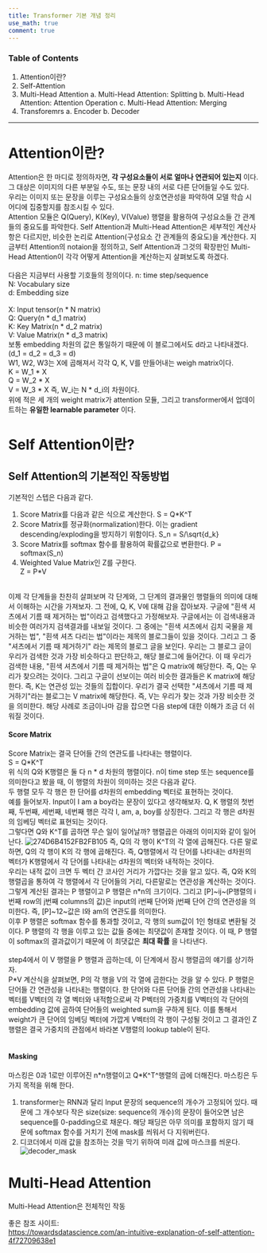 ```yaml
---
title: Transformer 기본 개념 정리
use_math: true
comment: true
---
```


### Table of Contents
1. Attention이란?
2. Self-Attention
3. Multi-Head Attention
  a. Multi-Head Attention: Splitting
  b. Multi-Head Attention: Attention Operation
  c. Multi-Head Attention: Merging
4. Transforemrs
  a. Encoder
  b. Decoder

* * *

# Attention이란?
Attention은 한 마디로 정의하자면, __각 구성요소들이 서로 얼마나 연관되어 있는지__ 이다. 그 대상은 이미지의 다른 부분일 수도, 또는 문장 내의 서로 다른 단어들일 수도 있다.   
우리는 이미지 또는 문장을 이루는 구성요소들의 상호연관성을 파악하여 모델 학습 시 어디에 집중할지를 참조시킬 수 있다.   
Attention 모듈은 Q(Query), K(Key), V(Value) 행렬을 활용하여 구성요소들 간 관계들의 중요도를 파악한다. Self Attention과 Multi-Head Attention은 세부적인 계산사항은 다르지만, 비슷한 논리로 Attention(구성요소 간 관계들의 중요도)을 계산한다.
지금부터 Attention의 notaion을 정의하고, Self Attention과 그것의 확장판인 Multi-Head Attention이 각각 어떻게 Attention을 계산하는지 살펴보도록 하겠다.   
<br>
다음은 지금부터 사용할 기호들의 정의이다.
n: time step/sequence   
N: Vocabulary size   
d: Embedding size   
<br>
X: Input tensor(n \* N matrix)   
Q: Query(n \* d_1 matrix)   
K: Key Matrix(n \* d_2 matrix)   
V: Value Matrix(n \* d_3 matrix)   
보통 embedding 차원의 값은 통일하기 때문에 이 블로그에서도 d라고 나타내겠다. (d_1 = d_2 = d_3 = d)
<br>
W1, W2, W3는 X에 곱해져서 각각 Q, K, V를 만들어내는 weigh matrix이다.    
K = W_1 \* X   
Q = W_2 \* X   
V = W_3 \* X
즉, W_i는 N \* d_i의 차원이다.   
위에 적은 세 개의 weight matrix가 attention 모듈, 그리고 transformer에서 업데이트하는 **유일한 learnable parameter** 이다.


# Self Attention이란?
## Self Attention의 기본적인 작동방법
기본적인 스텝은 다음과 같다.   
1. Score Matrix를 다음과 같은 식으로 계산한다.
  S = Q\*K^T
2. Score Matrix를 정규화(normalization)한다. 이는 gradient descending/exploding을 방지하기 위함이다.
  S_n = S/\sqrt{d_k}
3. Score Matrix를 softmax 함수를 활용하여 확률값으로 변환한다.
  P = softmax(S_n)
4. Weighted Value Matrix인 Z를 구한다.   
  Z = P\*V   
<br>
이제 각 단계들을 찬찬히 살펴보며 각 단계와, 그 단계의 결과물인 행렬들의 의미에 대해서 이해하는 시간을 가져보자.   
그 전에, Q, K, V에 대해 감을 잡아보자.   
구글에 "흰색 셔츠에서 기름 때 제거하는 법"이라고 검색했다고 가정해보자. 구글에서는 이 검색내용과 비슷한 여러가지 검색결과를 내보일 것이다. 그 중에는 "흰색 셔츠에서 김치 국물을 제거하는 법", "흰색 셔츠 다리는 법"이라는 제목의 블로그들이 있을 것이다.
그리고 그 중 "셔츠에서 기름 때 제거하기" 라는 제목의 블로그 글을 보인다. 우리는 그 블로그 글이 우리가 검색한 것과 가장 비슷하다고 판단하고, 해당 블로그에 들어간다.   
이 때 우리가 검색한 내용, "흰색 셔츠에서 기름 때 제거하는 법"은 Q matrix에 해당한다. 즉, Q는 우리가 찾으려는 것이다.   
그리고 구글이 선보이는 여러 비슷한 결과들은 K matrix에 해당한다. 즉, K는 연관성 있는 것들의 집합이다.    
우리가 결국 선택한 "셔츠에서 기름 때 제거하기"라는 블로그는 V matrix에 해당한다. 즉, V는 우리가 찾는 것과 가장 비슷한 것을 의미한다.   
해당 사례로 조금이나마 감을 잡으면 다음 step에 대한 이해가 조금 더 쉬워질 것이다.

#### Score Matrix
Score Matrix는 결국 단어들 간의 연관도를 나타내는 행렬이다.   
S = Q\*K^T   
위 식의 Q와 K행렬은 둘 다 n * d 차원의 행렬이다. n이 time step 또는 sequence를 의미한다고 봤을 때, 이 행렬의 차원이 의미하는 것은 다음과 같다.   
두 행렬 모두 각 행은 한 단어를 d차원의 embedding 벡터로 표현하는 것이다.   
예를 들어보자. Input이 I am a boy라는 문장이 있다고 생각해보자. Q, K 행렬의 첫번째, 두번째, 세번째, 네번째 행은 각각 I, am, a, boy를 상징한다. 그리고 각 행은 d차원의 임베딩 벡터로 표현되는 것이다.     
그렇다면 Q와 K^T를 곱하면 무슨 일이 일어날까? 행렬곱은 아래의 이미지와 같이 일어난다.
![274D6B4152FB2FB105](https://user-images.githubusercontent.com/87808237/188271389-e0011dd9-f566-4ee9-a10f-48067dafc2db.png)
즉, Q의 각 행이 K^T의 각 열에 곱해진다. 다른 말로 하면, Q의 각 행이 K의 각 행에 곱해진다. 즉, Q행렬에서 각 단어를 나타내는 d차원의 벡터가 K행렬에서 각 단어를 나타내는 d차원의 벡터와 내적하는 것이다.   
우리는 내적 값이 크면 두 벡터 간 코사인 거리가 가깝다는 것을 알고 있다. 즉, Q와 K의 행렬곱을 통하여 각 행렬에서 각 단어들의 거리, 다른말로는 연관성을 계산하는 것이다.    
그렇게 계산된 결과는 P 행렬이고 P 행렬은 n\*n의 크기이다. 그리고 [P]~ij~(P행렬의 i번째 row의 j번째 columns의 값)은 input의 i번째 단어와 j번째 단어 간의 연관성을 의미한다.
즉, [P]~12~값은 I와 am의 연관도를 의미한다.
<br>
이후 P 행렬은 softmax 함수를 통과할 것이고, 각 행의 sum값이 1인 형태로 변환될 것이다. P 행렬의 각 행을 이루고 있는 값들 중에는 최댓값이 존재할 것이다. 이 때, P 행렬이 softmax의 결과값이기 때문에 이 최댓값은 **최대 확률** 을 나타낸다.   
<br>
step4에서 이 V 행렬을 P 행렬과 곱하는데, 이 단계에서 잠시 행렬곱의 얘기를 상기하자.    
P\*V 계산식을 살펴보면, P의 각 행을 V의 각 열에 곱한다는 것을 알 수 있다. P 행렬은 단어들 간 연관성을 나타내는 행렬이다. 한 단어와 다른 단어들 간의 연관성을 나타내는 벡터를 V벡터의 각 열 벡터와 내적함으로써 각 P벡터의 가중치를 V벡터의 각 단어의 embedding 값에 곱하여 단어들의 weighted sum을 구하게 된다. 이를 통해서 weight가 큰 단어의 임베딩 벡터에 가깝게 V벡터의 각 행이 구성될 것이고 그 결과인 Z 행렬은 결국 가중치의 관점에서 바라본 V행렬의 lookup table이 된다.
<br>
<br>
#### Masking
마스킹은 0과 1로만 이루어진 n\*n행렬이고 Q\*K^T^행렬의 곱에 더해진다. 마스킹은 두 가지 목적을 위해 한다.   
1. transformer는 RNN과 달리 Input 문장의 sequence의 개수가 고정되어 있다. 때문에 그 개수보다 작은 size(size: sequence의 개수)의 문장이 들어오면 남은 sequence를 0-padding으로 채운다. 해당 패딩은 아무 의미를 포함하지 않기 때문에 softmax 함수를 거치기 전에 mask를 씌워서 다 지워버린다.
2. 디코더에서 미래 값을 참조하는 것을 막기 위하여 미래 값에 마스크를 씌운다.
![decoder_mask](https://user-images.githubusercontent.com/87808237/188441698-7014cdb6-491f-44a7-a1be-57ab54016f26.png)

# Multi-Head Attention
Multi-Head Attention은 전체적인 작동 


좋은 참조 사이트:   
https://towardsdatascience.com/an-intuitive-explanation-of-self-attention-4f72709638e1





